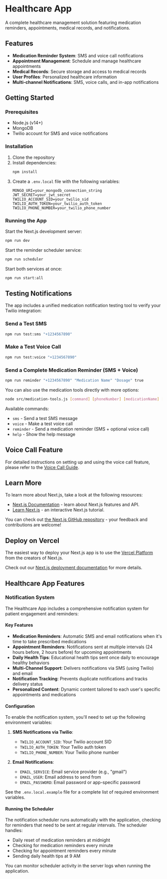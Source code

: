 # Healthcare App

A complete healthcare management solution featuring medication reminders, appointments, medical records, and notifications.

## Features

- **Medication Reminder System**: SMS and voice call notifications
- **Appointment Management**: Schedule and manage healthcare appointments
- **Medical Records**: Secure storage and access to medical records
- **User Profiles**: Personalized healthcare information
- **Multi-channel Notifications**: SMS, voice calls, and in-app notifications

## Getting Started

### Prerequisites

- Node.js (v14+)
- MongoDB
- Twilio account for SMS and voice notifications

### Installation

1. Clone the repository
2. Install dependencies:
   ```bash
   npm install
   ```
3. Create a `.env.local` file with the following variables:
   ```
   MONGO_URI=your_mongodb_connection_string
   JWT_SECRET=your_jwt_secret
   TWILIO_ACCOUNT_SID=your_twilio_sid
   TWILIO_AUTH_TOKEN=your_twilio_auth_token
   TWILIO_PHONE_NUMBER=your_twilio_phone_number
   ```

### Running the App

Start the Next.js development server:
```bash
npm run dev
```

Start the reminder scheduler service:
```bash
npm run scheduler
```

Start both services at once:
```bash
npm run start:all
```

## Testing Notifications

The app includes a unified medication notification testing tool to verify your Twilio integration:

### Send a Test SMS
```bash
npm run test:sms "+1234567890"
```

### Make a Test Voice Call
```bash
npm run test:voice "+1234567890"
```

### Send a Complete Medication Reminder (SMS + Voice)
```bash
npm run reminder "+1234567890" "Medication Name" "Dosage" true
```

You can also use the medication tools directly with more options:
```bash
node src/medication-tools.js [command] [phoneNumber] [medicationName] [dosage] [enableVoiceCall]
```

Available commands:
- `sms` - Send a test SMS message
- `voice` - Make a test voice call
- `reminder` - Send a medication reminder (SMS + optional voice call)
- `help` - Show the help message

## Voice Call Feature

For detailed instructions on setting up and using the voice call feature, please refer to the [Voice Call Guide](VOICE_CALL_GUIDE.md).

## Learn More

To learn more about Next.js, take a look at the following resources:

- [Next.js Documentation](https://nextjs.org/docs) - learn about Next.js features and API.
- [Learn Next.js](https://nextjs.org/learn) - an interactive Next.js tutorial.

You can check out [the Next.js GitHub repository](https://github.com/vercel/next.js) - your feedback and contributions are welcome!

## Deploy on Vercel

The easiest way to deploy your Next.js app is to use the [Vercel Platform](https://vercel.com/new?utm_medium=default-template&filter=next.js&utm_source=create-next-app&utm_campaign=create-next-app-readme) from the creators of Next.js.

Check out our [Next.js deployment documentation](https://nextjs.org/docs/app/building-your-application/deploying) for more details.

## Healthcare App Features

### Notification System

The Healthcare App includes a comprehensive notification system for patient engagement and reminders:

#### Key Features

- **Medication Reminders**: Automatic SMS and email notifications when it's time to take prescribed medications
- **Appointment Reminders**: Notifications sent at multiple intervals (24 hours before, 2 hours before) for upcoming appointments
- **Daily Health Tips**: Educational health tips sent once daily to encourage healthy behaviors
- **Multi-Channel Support**: Delivers notifications via SMS (using Twilio) and email
- **Notification Tracking**: Prevents duplicate notifications and tracks delivery status
- **Personalized Content**: Dynamic content tailored to each user's specific appointments and medications

#### Configuration

To enable the notification system, you'll need to set up the following environment variables:

1. **SMS Notifications via Twilio**:
   - `TWILIO_ACCOUNT_SID`: Your Twilio account SID
   - `TWILIO_AUTH_TOKEN`: Your Twilio auth token
   - `TWILIO_PHONE_NUMBER`: Your Twilio phone number

2. **Email Notifications**:
   - `EMAIL_SERVICE`: Email service provider (e.g., "gmail")
   - `EMAIL_USER`: Email address to send from
   - `EMAIL_PASSWORD`: Email password or app-specific password

See the `.env.local.example` file for a complete list of required environment variables.

#### Running the Scheduler

The notification scheduler runs automatically with the application, checking for reminders that need to be sent at regular intervals. The scheduler handles:

- Daily reset of medication reminders at midnight
- Checking for medication reminders every minute
- Checking for appointment reminders every minute
- Sending daily health tips at 9 AM

You can monitor scheduler activity in the server logs when running the application.
